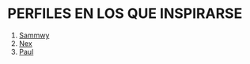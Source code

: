 # PERFILES EN LOS QUE INSPIRARSE

1. [Sammwy](https://github.com/sammwyy)
2. [Nex](https://github.com/NexxusYT)
3. [Paul](https://github.com/Witless)
